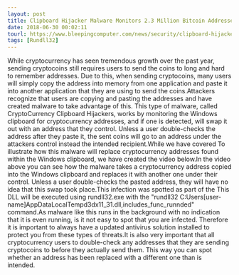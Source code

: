 ```yaml
---
layout: post
title: Clipboard Hijacker Malware Monitors 2.3 Million Bitcoin Addresses
date: 2018-06-30 00:02:11
tourl: https://www.bleepingcomputer.com/news/security/clipboard-hijacker-malware-monitors-23-million-bitcoin-addresses/
tags: [Rundll32]
---
```

While cryptocurrency has seen tremendous growth over the past year, sending cryptocoins still requires users to send the coins to long and hard to remember addresses. Due to this, when sending cryptocoins, many users will simply copy the address into memory from one application and paste it into another application that they are using to send the coins.Attackers recognize that users are copying and pasting the addresses and have created malware to take advantage of this. This type of malware, called CryptoCurrency Clipboard Hijackers, works by monitoring the Windows clipboard for cryptocurrency addresses, and if one is detected, will swap it out with an address that they control. Unless a user double-checks the address after they paste it, the sent coins will go to an address under the attackers control instead the intended recipient.While we have covered To illustrate how this malware will replace cryptocurrency addresses found within the Windows clipboard, we have created the video below.In the video above you can see how the malware takes a cryptocurrency address copied into the Windows clipboard and replaces it with another one under their control. Unless a user double-checks the pasted address, they will have no idea that this swap took place.This infection was spotted as part of the This DLL will be executed using rundll32.exe with the "rundll32 C:Users[user-name]AppDataLocalTempd3dx11_31.dll,includes_func_runnded" command.As malware like this runs in the background with no indication that it is even running, is it not easy to spot that you are infected. Therefore it is important to always have a updated antivirus solution installed to protect you from these types of threats.It is also very important that all cryptocurrency users to double-check any addresses that they are sending cryptocoins to before they actually send them. This way you can spot whether an address has been replaced with a different one than is intended. 
